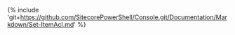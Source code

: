 {% include 'git+https://github.com/SitecorePowerShell/Console.git/Documentation/Markdown/Set-ItemAcl.md' %}
